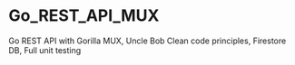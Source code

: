 # Go_REST_API_MUX
Go REST API with Gorilla MUX, Uncle Bob Clean code principles, Firestore DB, Full unit testing
